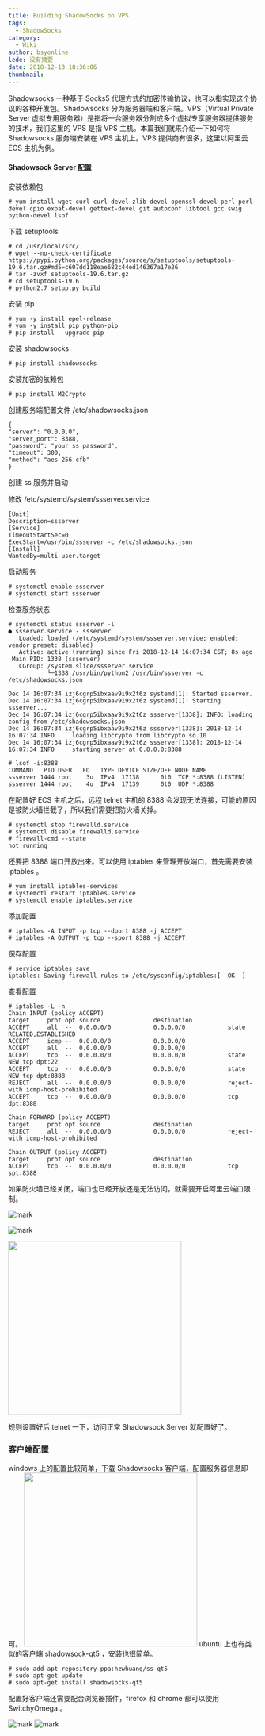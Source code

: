 ```yaml
---
title: Building ShadowSocks on VPS
tags:
  - ShadowSocks
category:
  - Wiki
author: bsyonline
lede: 没有摘要
date: 2018-12-13 18:36:06
thumbnail:
---
```




Shadowsocks 一种基于 Socks5 代理方式的加密传输协议，也可以指实现这个协议的各种开发包。Shadowsocks 分为服务器端和客户端。VPS（Virtual Private Server 虚拟专用服务器）是指将一台服务器分割成多个虚拟专享服务器提供服务的技术，我们这里的 VPS 是指 VPS 主机。本篇我们就来介绍一下如何将 Shadowsocks 服务端安装在 VPS 主机上。VPS 提供商有很多，这里以阿里云 ECS 主机为例。

#### Shadowsock Server 配置

安装依赖包

```
# yum install wget curl curl-devel zlib-devel openssl-devel perl perl-devel cpio expat-devel gettext-devel git autoconf libtool gcc swig python-devel lsof
```

下载 setuptools

```
# cd /usr/local/src/
# wget --no-check-certificate  https://pypi.python.org/packages/source/s/setuptools/setuptools-19.6.tar.gz#md5=c607dd118eae682c44ed146367a17e26
# tar -zvxf setuptools-19.6.tar.gz
# cd setuptools-19.6
# python2.7 setup.py build
```

安装 pip

```
# yum -y install epel-release
# yum -y install pip python-pip
# pip install --upgrade pip
```

安装 shadowsocks

```
# pip install shadowsocks
```

安装加密的依赖包

```
# pip install M2Crypto
```

创建服务端配置文件 /etc/shadowsocks.json

```
{
"server": "0.0.0.0",
"server_port": 8388,
"password": "your ss password",
"timeout": 300,
"method": "aes-256-cfb"
}
```

创建 ss 服务并启动

修改 /etc/systemd/system/ssserver.service

```
[Unit]
Description=ssserver
[Service]
TimeoutStartSec=0
ExecStart=/usr/bin/ssserver -c /etc/shadowsocks.json
[Install]
WantedBy=multi-user.target
```

启动服务

```
# systemctl enable ssserver
# systemctl start ssserver
```

检查服务状态

```
# systemctl status ssserver -l
● ssserver.service - ssserver
   Loaded: loaded (/etc/systemd/system/ssserver.service; enabled; vendor preset: disabled)
   Active: active (running) since Fri 2018-12-14 16:07:34 CST; 8s ago
 Main PID: 1338 (ssserver)
   CGroup: /system.slice/ssserver.service
           └─1338 /usr/bin/python2 /usr/bin/ssserver -c /etc/shadowsocks.json

Dec 14 16:07:34 izj6cgrp5ibxaav9i9x2t6z systemd[1]: Started ssserver.
Dec 14 16:07:34 izj6cgrp5ibxaav9i9x2t6z systemd[1]: Starting ssserver...
Dec 14 16:07:34 izj6cgrp5ibxaav9i9x2t6z ssserver[1338]: INFO: loading config from /etc/shadowsocks.json
Dec 14 16:07:34 izj6cgrp5ibxaav9i9x2t6z ssserver[1338]: 2018-12-14 16:07:34 INFO     loading libcrypto from libcrypto.so.10
Dec 14 16:07:34 izj6cgrp5ibxaav9i9x2t6z ssserver[1338]: 2018-12-14 16:07:34 INFO     starting server at 0.0.0.0:8388
```

```
# lsof -i:8388
COMMAND   PID USER   FD   TYPE DEVICE SIZE/OFF NODE NAME
ssserver 1444 root    3u  IPv4  17138      0t0  TCP *:8388 (LISTEN)
ssserver 1444 root    4u  IPv4  17139      0t0  UDP *:8388 
```

在配置好 ECS 主机之后，远程 telnet 主机的 8388 会发现无法连接，可能的原因是被防火墙拦截了，所以我们需要把防火墙关掉。

```
# systemctl stop firewalld.service
# systemctl disable firewalld.service
# firewall-cmd --state
not running
```

还要把 8388 端口开放出来。可以使用 iptables 来管理开放端口，首先需要安装 iptables 。
```
# yum install iptables-services
# systemctl restart iptables.service
# systemctl enable iptables.service
```

添加配置
```
# iptables -A INPUT -p tcp --dport 8388 -j ACCEPT
# iptables -A OUTPUT -p tcp --sport 8388 -j ACCEPT
```

保存配置

```
# service iptables save
iptables: Saving firewall rules to /etc/sysconfig/iptables:[  OK  ]
```

查看配置
```
# iptables -L -n
Chain INPUT (policy ACCEPT)
target     prot opt source               destination         
ACCEPT     all  --  0.0.0.0/0            0.0.0.0/0            state RELATED,ESTABLISHED
ACCEPT     icmp --  0.0.0.0/0            0.0.0.0/0           
ACCEPT     all  --  0.0.0.0/0            0.0.0.0/0           
ACCEPT     tcp  --  0.0.0.0/0            0.0.0.0/0            state NEW tcp dpt:22
ACCEPT     tcp  --  0.0.0.0/0            0.0.0.0/0            state NEW tcp dpt:8388
REJECT     all  --  0.0.0.0/0            0.0.0.0/0            reject-with icmp-host-prohibited
ACCEPT     tcp  --  0.0.0.0/0            0.0.0.0/0            tcp dpt:8388

Chain FORWARD (policy ACCEPT)
target     prot opt source               destination         
REJECT     all  --  0.0.0.0/0            0.0.0.0/0            reject-with icmp-host-prohibited

Chain OUTPUT (policy ACCEPT)
target     prot opt source               destination         
ACCEPT     tcp  --  0.0.0.0/0            0.0.0.0/0            tcp spt:8388
```

如果防火墙已经关闭，端口也已经开放还是无法访问，就需要开启阿里云端口限制。

![mark](https://raw.githubusercontent.com/bsyonline/pic/master/20181213/233904777.png)

![mark](https://raw.githubusercontent.com/bsyonline/pic/master/20181213/233557059.png)

<img src="https://raw.githubusercontent.com/bsyonline/pic/master/20181213/233442475.png" style="width: 350px"/>

规则设置好后 telnet 一下，访问正常 Shadowsock Server 就配置好了。

### 客户端配置
windows 上的配置比较简单，下载 Shadowsocks 客户端，配置服务器信息即可。
<img src="https://raw.githubusercontent.com/bsyonline/pic/master/20181213/235222900.png" style="width: 350px"/>
ubuntu 上也有类似的客户端 shadowsock-qt5 ，安装也很简单。
```
# sudo add-apt-repository ppa:hzwhuang/ss-qt5
# sudo apt-get update
# sudo apt-get install shadowsocks-qt5
``` 

配置好客户端还需要配合浏览器插件，firefox 和 chrome 都可以使用 SwitchyOmega 。

![mark](https://raw.githubusercontent.com/bsyonline/pic/master/20181213/20181214135728.png)
![mark](https://raw.githubusercontent.com/bsyonline/pic/master/20181213/20181214140036.png)

